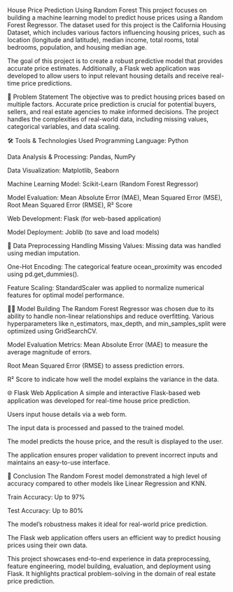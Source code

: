 House Price Prediction Using Random Forest
This project focuses on building a machine learning model to predict house prices using a Random Forest Regressor. 
The dataset used for this project is the California Housing Dataset, which includes various factors influencing housing prices, such as location (longitude and latitude), median income, total rooms, total bedrooms, population, and housing median age.

The goal of this project is to create a robust predictive model that provides accurate price estimates. Additionally, 
a Flask web application was developed to allow users to input relevant housing details and receive real-time price predictions.

🔎 Problem Statement
The objective was to predict housing prices based on multiple factors. Accurate price prediction is crucial for potential buyers, sellers, and real estate agencies to make informed decisions. 
The project handles the complexities of real-world data, including missing values, categorical variables, and data scaling.

🛠️ Tools & Technologies Used
Programming Language: Python

Data Analysis & Processing: Pandas, NumPy

Data Visualization: Matplotlib, Seaborn

Machine Learning Model: Scikit-Learn (Random Forest Regressor)

Model Evaluation: Mean Absolute Error (MAE), Mean Squared Error (MSE), Root Mean Squared Error (RMSE), R² Score

Web Development: Flask (for web-based application)

Model Deployment: Joblib (to save and load models)

🧹 Data Preprocessing
Handling Missing Values: Missing data was handled using median imputation.

One-Hot Encoding: The categorical feature ocean_proximity was encoded using pd.get_dummies().

Feature Scaling: StandardScaler was applied to normalize numerical features for optimal model performance.

🧑‍💻 Model Building
The Random Forest Regressor was chosen due to its ability to handle non-linear relationships and reduce overfitting. Various hyperparameters like n_estimators, max_depth, and min_samples_split were optimized using GridSearchCV.

Model Evaluation Metrics:
Mean Absolute Error (MAE) to measure the average magnitude of errors.

Root Mean Squared Error (RMSE) to assess prediction errors.

R² Score to indicate how well the model explains the variance in the data.

🌐 Flask Web Application
A simple and interactive Flask-based web application was developed for real-time house price prediction.

Users input house details via a web form.

The input data is processed and passed to the trained model.

The model predicts the house price, and the result is displayed to the user.

The application ensures proper validation to prevent incorrect inputs and maintains an easy-to-use interface.

🏁 Conclusion
The Random Forest model demonstrated a high level of accuracy compared to other models like Linear Regression and KNN.

Train Accuracy: Up to 97%

Test Accuracy: Up to 80%

The model’s robustness makes it ideal for real-world price prediction.

The Flask web application offers users an efficient way to predict housing prices using their own data.

This project showcases end-to-end experience in data preprocessing, feature engineering, model building, evaluation, and deployment using Flask. It highlights practical problem-solving in the domain of real estate price prediction.
